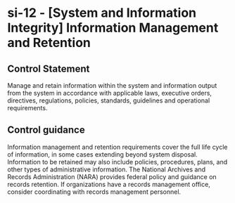 # si-12 - \[System and Information Integrity\] Information Management and Retention

## Control Statement

Manage and retain information within the system and information output from the system in accordance with applicable laws, executive orders, directives, regulations, policies, standards, guidelines and operational requirements.

## Control guidance

Information management and retention requirements cover the full life cycle of information, in some cases extending beyond system disposal. Information to be retained may also include policies, procedures, plans, and other types of administrative information. The National Archives and Records Administration (NARA) provides federal policy and guidance on records retention. If organizations have a records management office, consider coordinating with records management personnel.
